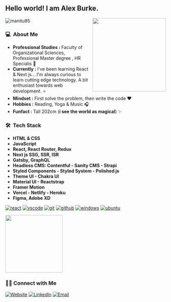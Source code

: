 <h2> Hello world! I am Alex Burke.</h2>

<img src="https://komarev.com/ghpvc/?username=manitu85&color=orange" alt="manitu85" />
<img align='right' src="https://media.giphy.com/media/M9gbBd9nbDrOTu1Mqx/giphy.gif" width="230">

<h3> 💻 &nbsp;About Me </h3>

-  **Professional Studies :** Faculty of Organizational Sciences, Professional Master degree , HR Specialis :school: 
-  **Currently :** I've been learning React & Next js... I'm always curious to learn cutting edge technology. A bit enthusiast towards web development. :star:  
-  **Mindset :** First solve the problem, then write the code :heart: 
-  **Hobbies :** Reading, Yoga & Music :headphones:
-  **Funfact :** Tall 202cm (**i see the world as magical**) :sparkles: 

<h3> 🛠 &nbsp;Tech Stack</h4>

- **HTML & CSS**
- **JavaScript**
- **React, React Router, Redux**
- **Next js SSG, SSR, ISR**
- **Gatsby, GraphQL**
- **Headless CMS: Contentful - Sanity CMS - Strapi**
- **Styled Components - Styled System - Polished js**
- **Theme UI - Chakra UI**
- **Material UI - Reactstrap**
- **Framer Motion**
- **Vercel - Netlify - Heroku**
- **Figma, Adobe XD**


<p align="left">					    
<a href="https://github.com/manitu85"><img src="https://img.shields.io/badge/react-61DAFB.svg?style=for-the-badge&logo=react&logoColor=61DAFB&labelColor=ffffff" alt="react"></a>
<a href="https://github.com/manitu85"><img src="https://img.shields.io/badge/vscode-blue.svg?style=for-the-badge&logo=visual-studio-code&labelColor=ffffff&logoColor=blue" alt="vscode"></a>
<a href="https://github.com/manitu85"><img src="https://img.shields.io/badge/git-F05032.svg?style=for-the-badge&logo=git&logoColor=F05032&labelColor=ffffff" alt="git"></a>
<a href="https://github.com/manitu85"><img src="https://img.shields.io/badge/github-black.svg?style=for-the-badge&logo=github&logoColor=black&labelColor=ffffff" alt="github"></a>
<a href="https://github.com/manitu85"><img src="https://img.shields.io/badge/windows-3795fa.svg?style=for-the-badge&logo=windows&logoColor=3795fa&labelColor=ffffff" alt="windows"></a>
<a href="https://github.com/manitu85"><img src="https://img.shields.io/badge/ubuntu-f7873b.svg?style=for-the-badge&logo=ubuntu&labelColor=ffffff&logoColor=f7873b" alt="ubuntu"></a>
</p>

<a href="https://github.com/AVS1508">
  <img height="180em" src="https://github-readme-stats.vercel.app/api?username=manitu85&show_icons=true" />
</a>

<h3> 🤝🏻 Connect with Me </h3>

<p align="left">
<a href="https://www.yoursite.vercel.app" target="_blank"><img alt="Website" src="https://img.shields.io/badge/Website-www.yoursite.vercel.app-orange?style=flat&logo=google-chrome"></a>
<a href="https://www.linkedin.com/in/yourlinkedin/" target="_blank"><img alt="LinkedIn" src="https://img.shields.io/badge/LinkedIn-@yourlinkedin-orange?style=flat&logo=linkedin"></a>
<a href="mailto:yourmail@gmail.com"><img alt="Email" src="https://img.shields.io/badge/Email-yourmail@gmail.com-orange?style=flat&logo=gmail"></a>
</p>




